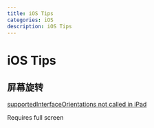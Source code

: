 ```yaml
---
title: iOS Tips
categories: iOS
description: iOS Tips
---
```


# iOS Tips

## 屏幕旋转 

[supportedInterfaceOrientations not called in iPad](https://stackoverflow.com/questions/35274428/supportedinterfaceorientations-not-called-in-ipad)

Requires full screen



